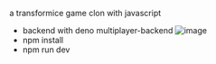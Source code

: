 a transformice game clon with javascript
- backend with deno multiplayer-backend 
![image](https://github.com/user-attachments/assets/acd1d8de-3d83-4b7f-9a79-d728467c0dc6)
- npm install
- npm run dev
